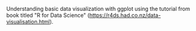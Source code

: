 Understanding basic data visualization with ggplot using the tutorial from book titled "R for Data Science" (https://r4ds.had.co.nz/data-visualisation.html).